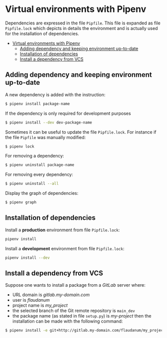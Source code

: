 # Virtual environments with Pipenv

Dependencies are expressed in the file `Pipfile`. This file is expanded as file `Pipfile.lock` which depicts in details the environment and is actually used for the installation of dependencies.

- [Virtual environments with Pipenv](#Virtual-environments-with-Pipenv)
  - [Adding dependency and keeping environment up-to-date](#Adding-dependency-and-keeping-environment-up-to-date)
  - [Installation of dependencies](#Installation-of-dependencies)
  - [Install a dependency from VCS](#Install-a-dependency-from-VCS)

## Adding dependency and keeping environment up-to-date

A new dependency is added with the instruction:

```bash
$ pipenv install package-name
```

If the dependency is only required for development purposes

```bash
$ pipenv install --dev dev-package-name
```

Sometimes it can be useful to update the file `Pipfile.lock`. For instance if the file `Pipfile` was manually modified:

```bash
$ pipenv lock
```

For removing a dependency:

```bash
$ pipenv uninstall package-name
```

For removing every dependency:

```bash
$ pipenv uninstall --all
```

Display the graph of dependencies:

```bash
$ pipenv graph
```

## Installation of dependencies

Install a **production** environment from file `Pipfile.lock`:

```bash
pipenv install
```

Install a **development** environment from file `Pipfile.lock`:

```bash
pipenv install --dev
```

## Install a dependency from VCS

Suppose one wants to install a package from a *GitLab* server where:
* URL domain is *gitlab.my-domain.com*
* user is *flaudanum*
* project name is *my_project*
* the selected branch of the Git remote repository is `main_dev`
* the package name (as stated in file `setup.py`) is *my-project*
then the installation can be made with the following command:

```bash
$ pipenv install -e git+http://gitlab.my-domain.com/flaudanum/my_project.git@main_dev#egg=my-project
```

